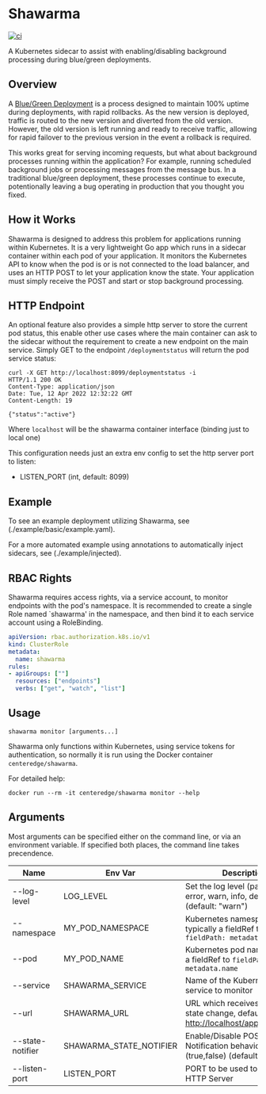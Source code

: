 # Shawarma

[![ci](https://github.com/CenterEdge/shawarma/actions/workflows/docker-image.yml/badge.svg)](https://github.com/CenterEdge/shawarma/actions/workflows/docker-image.yml)

A Kubernetes sidecar to assist with enabling/disabling background processing during blue/green
deployments.

## Overview

A [Blue/Green Deployment](https://martinfowler.com/bliki/BlueGreenDeployment.html) is a process
designed to maintain 100% uptime during deployments, with rapid rollbacks. As the new version
is deployed, traffic is routed to the new version and diverted from the old version. However,
the old version is left running and ready to receive traffic, allowing for rapid failover to
the previous version in the event a rollback is required.

This works great for serving incoming requests, but what about background processes running
within the application? For example, running scheduled background jobs or processing messages
from the message bus. In a traditional blue/green deployment, these processes continue to
execute, potentionally leaving a bug operating in production that you thought you fixed.

## How it Works

Shawarma is designed to address this problem for applications running within Kubernetes.
It is a very lightweight Go app which runs in a sidecar container within each pod of your
application. It monitors the Kubernetes API to know when the pod is or is not connected to
the load balancer, and uses an HTTP POST to let your application know the state. Your
application must simply receive the POST and start or stop background processing.

## HTTP Endpoint
An optional feature also provides a simple http server to store the current pod status,
this enable other use cases where the main container can ask to the sidecar without
the requirement to create a new endpoint on the main service. Simply GET to the endpoint
`/deploymentstatus` will return the pod service status:
```
curl -X GET http://localhost:8099/deploymentstatus -i
HTTP/1.1 200 OK
Content-Type: application/json
Date: Tue, 12 Apr 2022 12:32:22 GMT
Content-Length: 19

{"status":"active"}                                        
```

Where `localhost` will be the shawarma container interface (binding just to local one)

This configuration needs just an extra env config to set the http server port to listen:
  - LISTEN_PORT (int, default: 8099)

## Example

To see an example deployment utilizing Shawarma, see (./example/basic/example.yaml).

For a more automated example using annotations to automatically inject sidecars, see
(./example/injected).

## RBAC Rights

Shawarma requires access rights, via a service account, to monitor endpoints with the
pod's namespace. It is recommended to create a single Role named `shawarma'
in the namespace, and then bind it to each service account using a RoleBinding.

```yaml
apiVersion: rbac.authorization.k8s.io/v1
kind: ClusterRole
metadata:
  name: shawarma
rules:
- apiGroups: [""]
  resources: ["endpoints"]
  verbs: ["get", "watch", "list"]
```

## Usage

`shawarma monitor [arguments...]`

Shawarma only functions within Kubernetes, using service tokens for authentication,
so normally it is run using the Docker container `centeredge/shawarma`.

For detailed help:

`docker run --rm -it centeredge/shawarma monitor --help`

## Arguments

Most arguments can be specified either on the command line, or via an environment variable.
If specified both places, the command line takes precendence.

| Name            | Env Var                 | Description |
| --------------- | ----------------------- | ----------- |
| --log-level     | LOG_LEVEL               | Set the log level (panic, fatal, error, warn, info, debug, trace) (default: "warn") |
| --namespace     | MY_POD_NAMESPACE        | Kubernetes namespace, typically a fieldRef to `fieldPath: metadata.namespace` |
| --pod           | MY_POD_NAME             | Kubernetes pod name, typically a fieldRef to `fieldPath: metadata.name` |
| --service       | SHAWARMA_SERVICE        | Name of the Kubernetes service to monitor |
| --url           | SHAWARMA_URL            | URL which receives a POST on state change, default: <http://localhost/applicationstate> |
| --state-notifier| SHAWARMA_STATE_NOTIFIER | Enable/Disable POST Notification behavior (true,false) (default: "true") |
| --listen-port   | LISTEN_PORT             | PORT to be used to start the HTTP Server |
